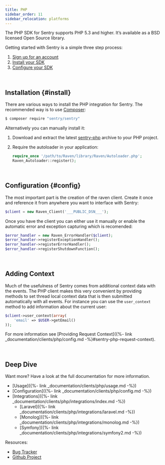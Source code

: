 ```yaml
---
title: PHP
sidebar_order: 11
sidebar_relocation: platforms
---
```


The PHP SDK for Sentry supports PHP 5.3 and higher. It’s available as a BSD licensed Open Source library.

Getting started with Sentry is a simple three step process:
1. [Sign up for an account](https://sentry.io/signup/)
2. [Install your SDK](#install) 
3. [Configure your SDK](#config)

&nbsp;
<!-- WIZARD installation -->
## Installation {#install}

There are various ways to install the PHP integration for Sentry. The recommended way is to use [Composer](http://getcomposer.org/):

```bash
$ composer require "sentry/sentry"
```

Alternatively you can manually install it:

1.  Download and extract the latest [sentry-php](https://github.com/getsentry/sentry-php/archive/master.zip) archive to your PHP project.
2.  Require the autoloader in your application:

    ```php
    require_once '/path/to/Raven/library/Raven/Autoloader.php';
    Raven_Autoloader::register();
    ```
<!-- ENDWIZARD -->

&nbsp;
<!-- WIZARD configuration -->
## Configuration {#config}

The most important part is the creation of the raven client. Create it once and reference it from anywhere you want to interface with Sentry:

```php
$client = new Raven_Client('___PUBLIC_DSN___');
```

Once you have the client you can either use it manually or enable the automatic error and exception capturing which is recomended:

```php
$error_handler = new Raven_ErrorHandler($client);
$error_handler->registerExceptionHandler();
$error_handler->registerErrorHandler();
$error_handler->registerShutdownFunction();
```
<!-- ENDWIZARD -->

&nbsp;
## Adding Context

Much of the usefulness of Sentry comes from additional context data with the events. The PHP client makes this very convenient by providing methods to set thread local context data that is then submitted automatically with all events. For instance you can use the `user_context` method to add information about the current user:

```php
$client->user_context(array(
    'email' => $USER->getEmail()
));
```

For more information see [Providing Request Context]({%- link _documentation/clients/php/config.md -%}#sentry-php-request-context).

&nbsp;
## Deep Dive

Want more? Have a look at the full documentation for more information.

-   [Usage]({%- link _documentation/clients/php/usage.md -%})
-   [Configuration]({%- link _documentation/clients/php/config.md -%})
-   [Integrations]({%- link _documentation/clients/php/integrations/index.md -%})
    -   [Laravel]({%- link _documentation/clients/php/integrations/laravel.md -%})
    -   [Monolog]({%- link _documentation/clients/php/integrations/monolog.md -%})
    -   [Symfony]({%- link _documentation/clients/php/integrations/symfony2.md -%})

Resources:

-   [Bug Tracker](http://github.com/getsentry/sentry-php/issues)
-   [Github Project](http://github.com/getsentry/sentry-php)

